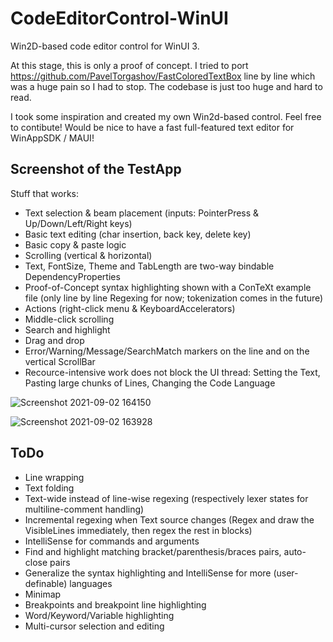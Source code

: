 
# CodeEditorControl-WinUI
Win2D-based code editor control for WinUI 3.

At this stage, this is only a proof of concept. 
I tried to port https://github.com/PavelTorgashov/FastColoredTextBox line by line which was a huge pain so I had to stop. The codebase is just too huge and hard to read.

I took some inspiration and created my own Win2d-based control. Feel free to contibute! Would be nice to have a fast full-featured text editor for WinAppSDK / MAUI!

## Screenshot of the TestApp
Stuff that works:
- Text selection & beam placement (inputs: PointerPress & Up/Down/Left/Right keys)
- Basic text editing (char insertion, back key, delete key)
- Basic copy & paste logic
- Scrolling (vertical & horizontal)
- Text, FontSize, Theme and TabLength are two-way bindable DependencyProperties
- Proof-of-Concept syntax highlighting shown with a ConTeXt example file (only line by line Regexing for now; tokenization comes in the future)
- Actions (right-click menu & KeyboardAccelerators)
- Middle-click scrolling
- Search and highlight
- Drag and drop
- Error/Warning/Message/SearchMatch markers on the line and on the vertical ScrollBar
- Recource-intensive work does not block the UI thread: Setting the Text, Pasting large chunks of Lines, Changing the Code Language

![Screenshot 2021-09-02 164150](https://user-images.githubusercontent.com/13318246/131864308-d7810b6e-9831-4848-9a5e-fa75a291d6f1.jpg)

![Screenshot 2021-09-02 163928](https://user-images.githubusercontent.com/13318246/131863972-107058f3-e835-4c2c-a66f-fb26e9c16e41.jpg)

## ToDo

- Line wrapping
- Text folding
- Text-wide instead of line-wise regexing (respectively lexer states for multiline-comment handling)
- Incremental regexing when Text source changes (Regex and draw the VisibleLines immediately, then regex the rest in blocks)
- IntelliSense for commands and arguments
- Find and highlight matching bracket/parenthesis/braces pairs, auto-close pairs
- Generalize the syntax highlighting and IntelliSense for more (user-definable) languages
- Minimap
- Breakpoints and breakpoint line highlighting
- Word/Keyword/Variable highlighting
- Multi-cursor selection and editing
